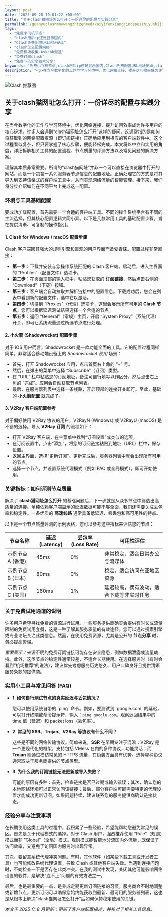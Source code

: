 ```yaml
---
layout: post
date: "2025-09-28 10:01:22 +08:00"
title: "关于clash猫网址怎么打开：一份详尽的配置与实践分享"
permalink: /guanyuclashmaowangzhizenmedakaiyifenxiangjindepeizhiyushijianfenxiang/
tags:
  - "免费小飞机节点"
  - "clash用后ip还是显示国内"
  - "Clash免费配置URL地址安卓"
  - "clash怎么配置网络"
  - "免费机场收集-Askahh测速"
  - "免费订阅clash"
  - "免费节点分享技术分享"
keywords: "免费小飞机节点,clash用后ip还是显示国内,Clash免费配置URL地址安卓,clash怎么配置网络,免费机场收集-Askahh测速,免费订阅clash,免费节点分享技术分享"
description: "<p>在当今数字化的工作与学习环境中，优化网络连接、提升访问效率成为许多用户的核心诉求。许多人会遇到“clash猫网址怎么打开”这样的疑问，这通常指的是如何将获取到的网络配置资源（即订阅链接）正确地应用到相应的客户端软件中。这个过程看似复杂，但只要掌握了核心步骤，便能轻松完成。本文将以中立和实用的角度，详细拆解相关工具的配置流程、节点质量的评测方法以及常见问题的解决方案。</p>"
---
```


![Clash 推荐图](https://clashjd.github.io/assets/img/最新机场推荐.png)

## 关于clash猫网址怎么打开：一份详尽的配置与实践分享

<p>在当今数字化的工作与学习环境中，优化网络连接、提升访问效率成为许多用户的核心诉求。许多人会遇到“clash猫网址怎么打开”这样的疑问，这通常指的是如何将获取到的网络配置资源（即订阅链接）正确地应用到相应的客户端软件中。这个过程看似复杂，但只要掌握了核心步骤，便能轻松完成。本文将以中立和实用的角度，详细拆解相关工具的配置流程、节点质量的评测方法以及常见问题的解决方案。</p>
<p>理解其本质非常重要。所谓的“clash猫网址”并非一个可以直接在浏览器中打开的网站，而是一个包含一系列服务器节点信息的配置地址。正确处理它的方式是将其导入到支持该格式的客户端工具中，从而实现网络流量的智能管理。接下来，我们将分步介绍如何在不同平台上完成这一配置。</p>
<h3>环境与工具基础配置</h3>
<p>要成功加载配置，首先需要一个合适的客户端工具。不同的操作系统平台有不同的主流选择，但其核心配置逻辑大同小异。以下是几款常用工具的基础配置步骤，旨在提供清晰、可复制的操作指引。</p>
<h4>1. Clash for Windows / macOS 配置步骤</h4>
<p>Clash 客户端因其强大的规则引擎和直观的用户界面而备受青睐。配置过程非常直接：</p>
<ul>
    <li><strong>第一步：</strong>下载并安装与您操作系统匹配的 Clash 客户端。启动后，进入主界面的 “Profiles”（配置文件）选项卡。</li>
    <li><strong>第二步：</strong>在页面顶部的输入框中，粘贴您获取的 <strong>订阅链接</strong>，然后点击右侧的 “Download”（下载）按钮。</li>
    <li><strong>第三步：</strong>客户端会自动拉取并解析链接中的配置信息。下载成功后，您会在列表中看到新的配置文件，选中它以激活。</li>
    <li><strong>第四步：</strong>切换到 “Proxies”（代理）选项卡，这里会展示所有可用的 <strong>Clash 节点</strong>。您可以根据延迟测试结果选择一个合适的节点。</li>
    <li><strong>第五步：</strong>返回 “General”（常规）主页，开启 “System Proxy”（系统代理）开关，即可让系统流量通过所选节点进行处理。</li>
</ul>
<h4>2. 小火箭 (Shadowrocket) 配置步骤</h4>
<p>对于 iOS 用户而言，Shadowrocket 是一款功能全面的工具。它的配置过程同样简单，非常适合移动端设备上的 <em>Shadowrocket 使用</em> 场景：</p>
<ul>
    <li>首先，打开 Shadowrocket 应用，点击首页右上角的 “+” 号。</li>
    <li>然后，在弹出的菜单中选择 “Subscribe”（订阅）类型。</li>
    <li>在 “URL” 栏中粘贴您的订阅地址，备注可自行填写以作区分，然后点击右上角的 “完成”。应用会自动获取节点列表。</li>
    <li>最后，在服务器列表中选择一条线路，开启顶部的连接开关即可。至此，基础的 <strong>小火箭配置</strong> 就完成了。</li>
</ul>
<h4>3. V2Ray 客户端配置参考</h4>
<p>对于偏好使用 V2Ray 协议的用户，V2RayN (Windows) 或 V2RayU (macOS) 是不错的选择。导入 <strong>V2Ray 订阅</strong> 的流程如下：</p>
<ul>
    <li>打开 V2Ray 客户端，在主菜单中找到“订阅设置”或类似的选项。</li>
    <li>在订阅设置中，点击“添加”，将您的订阅链接粘贴到地址（URL）栏中，保存设置。</li>
    <li>返回主界面，选择“更新订阅”。更新完成后，服务器列表中就会出现所有可用的节点。</li>
    <li>选择一个节点，并设置系统代理模式（例如 PAC 或全局模式），即可开始使用。</li>
</ul>
<h3>关键指标：如何评测节点质量</h3>
<p>解决了 <strong>clash猫网址怎么打开</strong> 的基础问题后，下一步就是从众多节点中筛选出高质量的连接。单纯依赖客户端显示的延迟数据可能不够全面，我们还需要关注丢包率和稳定性。一条优质的 <strong>高速线路</strong> 通常具备低延迟、零丢包和高可用性的特点。</p>
<p>以下是一个节点质量评测的示例表格，您可以参考这些指标来评估您的节点：</p>
<table>
    <thead>
        <tr>
            <th>节点名称</th>
            <th>延迟 (Latency)</th>
            <th>丢包率 (Loss Rate)</th>
            <th>可用性评估</th>
        </tr>
    </thead>
    <tbody>
        <tr>
            <td>示例节点 A (香港)</td>
            <td>45ms</td>
            <td>0%</td>
            <td>非常稳定，适合日常办公与流媒体</td>
        </tr>
        <tr>
            <td>示例节点 B (日本)</td>
            <td>80ms</td>
            <td>0%</td>
            <td>稳定，适合访问东亚地区资源</td>
        </tr>
        <tr>
            <td>示例节点 C (美国)</td>
            <td>160ms</td>
            <td>1%</td>
            <td>延迟较高，偶有波动，适合下载等非实时任务</td>
        </tr>
    </tbody>
</table>
<h3>关于免费试用通道的说明</h3>
<p>许多用户希望寻找免费的资源进行试用。一些服务提供商确实会提供有时长或流量限制的免费试用套餐，这是一种了解其服务质量的有效途径。您可以通过搜索引擎或专业论坛关注此类信息。然而，在使用免费资源，尤其是公开的 <strong>节点分享</strong> 时，务必提高警惕。</p>
<p><em>重要提示：</em>来源不明的免费订阅链接可能存在安全隐患，例如数据泄露或流量劫持。此外，这类节点的稳定性通常较差，不适合长期使用。在选择服务时（有时会看到“机场推荐”的说法），建议优先考虑服务历史悠久、用户口碑良好且提供清晰服务条款的提供商。</p>
<h3>实用小工具与常见问答 (FAQ)</h3>
<ul>
    <li>
        <strong>1. 如何自行测试节点的真实延迟与丢包情况？</strong>
        <p>您可以使用系统自带的 `ping` 命令。例如，要测试到 `google.com` 的延迟，可以打开终端或命令提示符，输入：<code>ping google.com</code>。观察返回结果中的 time 值（延迟）和 packet loss（丢包率）。</p>
    </li>
    <li>
        <strong>2. 常见的 SSR、Trojan、V2Ray 等协议有什么不同？</strong>
        <p>这些是不同的网络传输协议。简单来说，<strong>SSR</strong> 在早期专注于混淆；V2Ray 是一个更现代化的框架，支持包括 VMess 在内的多种协议，功能灵活；而 <strong>Trojan</strong> 则通过模仿常见的 HTTPS 流量，在伪装方面具有优势。选择哪种协议通常取决于服务商提供的节点类型。</p>
    </li>
    <li>
        <strong>3. 为什么我的订阅链接无法更新或导入失败？</strong>
        <p>可能的原因有多种：首先，检查链接是否已过期或输入错误；其次，确认您的本地网络环境可以正常访问该链接；最后，部分客户端可能需要特定的代理设置才能成功更新订阅。如果问题持续，建议联系您的服务提供商确认链接状态。</p>
    </li>
</ul>
<h3>经验分享与注意事项</h3>
<p>在长期使用这类工具的过程中，我积累了一些经验，希望能帮助您避免常见的误区。首先是关于代理模式的选择。对于 Clash 用户，强烈推荐使用 “Rule”（规则）模式而非 “Global”（全局）模式。规则模式能智能地分流国内外流量，既保证了访问效率，又避免了访问国内服务时出现异常。</p>
<p>其次，要留意系统代理冲突问题。有时，其他软件（如某些下载工具或开发者工具）也可能修改系统代理设置，导致 Clash 或其他客户端失效。当遇到连接问题时，不妨检查一下是否存在此类冲突。在我的测试中发现，关闭其他可能影响网络设置的软件，是解决“连不上”问题的有效方法之一。</p>
<p>最后，也是最重要的一点，是养成定期更新订阅链接的习惯。服务商会不时地调整或新增节点，更新订阅可以确保您始终能获取到最新、最可用的服务器列表，这也是从根本上解决“clash猫网址怎么打开”后如何保持稳定使用的关键。</p>
<p><em>本文于 2025 年 8 月更新：更新了客户端配置描述，并校对了相关工具信息。</em></p>